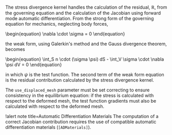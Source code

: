 The stress divergence kernel handles the calculation of the residual,
$\mathbb{R}$, from the governing equation and the calculation of the Jacobian
using forward mode automatic differentiation. From the strong form of the
governing equation for mechanics, neglecting body forces,

\begin{equation}
\nabla \cdot \sigma = 0
\end{equation}

the weak form, using Galerkin's method and the Gauss divergence theorem, becomes

\begin{equation}
\int_S n \cdot (\sigma \psi) dS - \int_V \sigma \cdot \nabla \psi dV = 0
\end{equation}

in which $\psi$ is the test function. The second term of the weak form equation
is the residual contribution calculated by the stress divergence kernel.

The `use_displaced_mesh` parameter must be set correcting to ensure consistency
in the equilibrium equation: if the stress is calculated with respect to the
deformed mesh, the test function gradients must also be calculated with respect
to the deformed mesh.

!alert note title=Automatic Differentiation Materials
The computation of a correct Jacobian contribution requires the use of
compatible automatic differentiation materials (`[ADMaterials]`).
